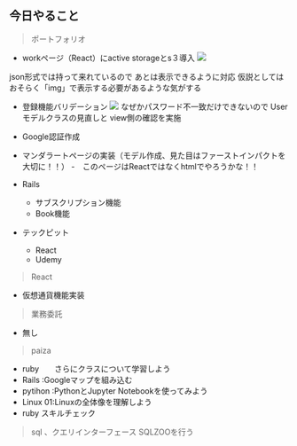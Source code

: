 ## 今日やること
> ポートフォリオ
 - workページ（React）にactive storageとs３導入
 ![](https://gyazo.com/7f76c1223c8428b19189ca4f00c74acd/raw)
 
 json形式では持って来れているので
 あとは表示できるように対応
 仮説としてはおそらく「img」で表示する必要があるような気がする
 

 
 - 登録機能バリデーション
 ![](https://gyazo.com/23bb402c7a7c5ab93107927fe1748c63/raw)
 なぜかパスワード不一致だけできないので
 Userモデルクラスの見直しと
 view側の確認を実施
 
 - Google認証作成

 - マンダラートページの実装（モデル作成、見た目はファーストインパクトを大切に！！）
  -　このページはReactではなくhtmlでやろうかな！！



- Rails
  - サブスクリプション機能
  - Book機能


- テックピット
  - React
  - Udemy
  
> React
 - 仮想通貨機能実装


> 業務委託
- 無し


> paiza
- ruby　　さらにクラスについて学習しよう
- Rails :Googleマップを組み込む
- pytihon :PythonとJupyter Notebookを使ってみよう
- Linux 01:Linuxの全体像を理解しよう
- ruby スキルチェック



> sql 、クエリインターフェース
SQLZOOを行う



